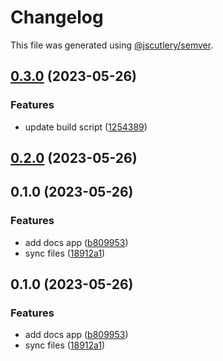 # Changelog

This file was generated using [@jscutlery/semver](https://github.com/jscutlery/semver).

## [0.3.0](https://github.com/worldprinter/wdesign/compare/v0.2.0...v0.3.0) (2023-05-26)


### Features

* update build script ([1254389](https://github.com/worldprinter/wdesign/commit/1254389b07a096169e05354f3f2c8044347c717a))

## [0.2.0](https://github.com/worldprinter/wdesign/compare/v0.1.0...v0.2.0) (2023-05-26)

## 0.1.0 (2023-05-26)


### Features

* add docs app ([b809953](https://github.com/worldprinter/wdesign/commit/b809953ed8fbd782f7a8d8d5a5354786828dc265))
* sync files ([18912a1](https://github.com/worldprinter/wdesign/commit/18912a1281f2468f9d269713c334411eafa22941))

## 0.1.0 (2023-05-26)


### Features

* add docs app ([b809953](https://github.com/worldprinter/wdesign/commit/b809953ed8fbd782f7a8d8d5a5354786828dc265))
* sync files ([18912a1](https://github.com/worldprinter/wdesign/commit/18912a1281f2468f9d269713c334411eafa22941))
